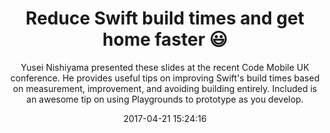 ---
title: "Reduce Swift build times and get home faster 😃"
subtitle: "Yusei Nishiyama presented these slides at the recent Code Mobile UK conference. He provides useful tips on improving Swift's build times based on measurement, improvement, and avoiding building entirely. Included is an awesome tip on using Playgrounds to prototype as you develop."
tags: ["Xcode","compiler","build"]
link: "https://speakerdeck.com/yuseinishiyama/reduce-build-times-and-get-home-eariler"
date: "2017-04-21 15:24:16"
---